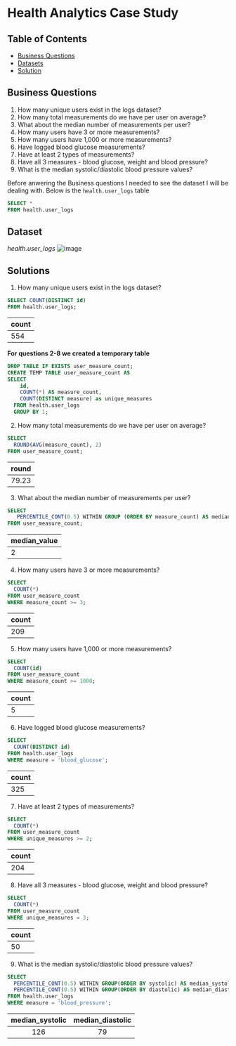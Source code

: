 # Health Analytics Case Study

## Table of Contents 

- [Business Questions]() 
- [Datasets]()
- [Solution]()

## Business Questions

1. How many unique users exist in the logs dataset?
2. How many total measurements do we have per user on average?
3. What about the median number of measurements per user?
4. How many users have 3 or more measurements?
5. How many users have 1,000 or more measurements?
6. Have logged blood glucose measurements?
7. Have at least 2 types of measurements?
8. Have all 3 measures - blood glucose, weight and blood pressure?
9. What is the median systolic/diastolic blood pressure values?

Before anwering the Business questions I needed to see the dataset I will be dealing with. Below is the `health.user_logs` table
```SQL
SELECT * 
FROM health.user_logs
```

## Dataset
_health.user_logs_
![image](https://user-images.githubusercontent.com/10958742/124757071-e26d3280-df35-11eb-9f21-b023a46556bd.png)

## Solutions

1. How many unique users exist in the logs dataset?
```SQL
SELECT COUNT(DISTINCT id)
FROM health.user_logs;
```
| count |
|-------|
| 554   |

**For questions 2-8 we created a temporary table**
```SQL
DROP TABLE IF EXISTS user_measure_count;
CREATE TEMP TABLE user_measure_count AS 
SELECT
    id,
    COUNT(*) AS measure_count,
    COUNT(DISTINCT measure) as unique_measures
  FROM health.user_logs
  GROUP BY 1;
```
2. How many total measurements do we have per user on average?
```SQL
SELECT
  ROUND(AVG(measure_count), 2)
FROM user_measure_count;
```
| round |
|-------|
| 79.23 |

3. What about the median number of measurements per user?
```SQL
SELECT 
   PERCENTILE_CONT(0.5) WITHIN GROUP (ORDER BY measure_count) AS median_value 
FROM user_measure_count;
```
| median_value |
|--------------|
|       2      |

4. How many users have 3 or more measurements?
```SQL
SELECT
  COUNT(*)
FROM user_measure_count
WHERE measure_count >= 3;
```
| count |
|-------|
|  209   |

5. How many users have 1,000 or more measurements?
```SQL
SELECT
  COUNT(id)
FROM user_measure_count
WHERE measure_count >= 1000;
```
| count |
|-------|
| 5     |

6. Have logged blood glucose measurements?
```SQL
SELECT
  COUNT(DISTINCT id)
FROM health.user_logs
WHERE measure = 'blood_glucose';
```
| count |
|-------|
|  325  |

7. Have at least 2 types of measurements?
```SQL
SELECT 
  COUNT(*)
FROM user_measure_count
WHERE unique_measures >= 2;
```
| count |
|-------|
| 204   |

8. Have all 3 measures - blood glucose, weight and blood pressure?
```SQL
SELECT
  COUNT(*)
FROM user_measure_count
WHERE unique_measures = 3;
```
| count |
|-------|
|   50  |

9. What is the median systolic/diastolic blood pressure values?
```SQL
SELECT
  PERCENTILE_CONT(0.5) WITHIN GROUP(ORDER BY systolic) AS median_systolic,
  PERCENTILE_CONT(0.5) WITHIN GROUP(ORDER BY diastolic) AS median_diastolic
FROM health.user_logs
WHERE measure = 'blood_pressure';
```
| median_systolic | median_diastolic |
|:---------------:|:----------------:|
|       126       |        79        |

